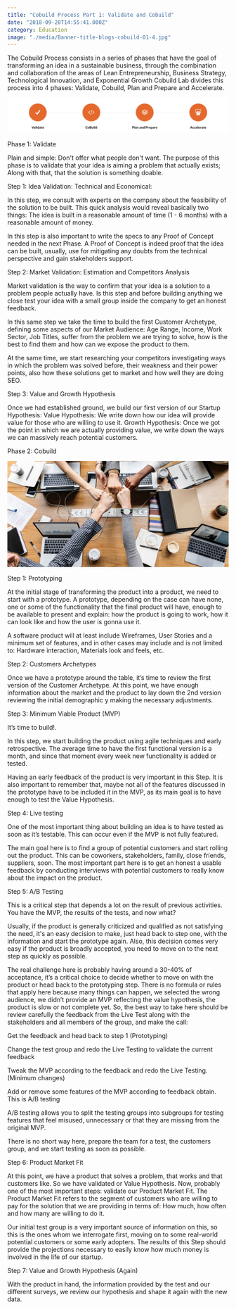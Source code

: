 ```yaml
---
title: "Cobuild Process Part 1: Validate and Cobuild"
date: "2018-09-20T14:55:41.000Z"
category: Education
image: "./media/Banner-title-blogs-cobuild-01-4.jpg"
---
```


The Cobuild Process consists in a series of phases that have the goal of transforming an idea in a sustainable business, through the combination and collaboration of the areas of Lean Entrepreneurship, Business Strategy, Technological Innovation, and Exponential Growth Cobuild Lab divides this process into 4 phases: Validate, Cobuild, Plan and Prepare and Accelerate.

![](./media/Screen-Shot-2018-09-20-at-9.57.22-AM.png)

<title-2>Phase 1: Validate</title-2>

Plain and simple: Don't offer what people don't want. The purpose of this phase is to validate that your idea is aiming a problem that actually exists; Along with that, that the solution is something doable.

<title-4>Step 1: Idea Validation: Technical and Economical:</title-4>

In this step, we consult with experts on the company about the feasibility of the solution to be built. This quick analysis would reveal basically two things: The idea is built in a reasonable amount of time (1 - 6 months) with a reasonable amount of money. 

In this step is also important to write the specs to any Proof of Concept needed in the next Phase. A Proof of Concept is indeed proof that the idea can be built, usually, use for mitigating any doubts from the technical perspective and gain stakeholders support.

<title-4>Step 2: Market Validation: Estimation and Competitors Analysis</title-4>

Market validation is the way to confirm that your idea is a solution to a problem people actually have. Is this step and before building anything we close test your idea with a small group inside the company to get an honest feedback.

In this same step we take the time to build the first Customer Archetype, defining some aspects of our Market Audience: Age Range, Income, Work Sector, Job Titles, suffer from the problem we are trying to solve, how is the best to find them and how can we expose the product to them. 

At the same time, we start researching your competitors investigating ways in which the problem was solved before, their weakness and their power points, also how these solutions get to market and how well they are doing SEO.

<title-4>Step 3: Value and Growth Hypothesis</title-4>

Once we had established ground, we build our first version of our Startup Hypothesis: Value Hypothesis: We write down how our idea will provide value for those who are willing to use it. Growth Hypothesis: Once we got the point in which we are actually providing value, we write down the ways we can massively reach potential customers.

<title-2>Phase 2: Cobuild</title-2>

![](./media/rawpixel-669610-unsplash.jpg)

<title-4>Step 1: Prototyping</title-4>

At the initial stage of transforming the product into a product, we need to start with a prototype. A prototype, depending on the case can have none, one or some of the functionality that the final product will have, enough to be available to present and explain: how the product is going to work, how it can look like and how the user is gonna use it. 

A software product will at least include Wireframes, User Stories and a minimum set of features, and in other cases may include and is not limited to: Hardware interaction, Materials look and feels, etc.

<title-4>Step 2: Customers Archetypes</title-4>

Once we have a prototype around the table, it’s time to review the first version of the Customer Archetype. At this point, we have enough information about the market and the product to lay down the 2nd version reviewing the initial demographic y making the necessary adjustments.

<title-4>Step 3: Minimum Viable Product (MVP)</title-4>

It’s time to build!. 

In this step, we start building the product using agile techniques and early retrospective. The average time to have the first functional version is a month, and since that moment every week new functionality is added or tested. 

Having an early feedback of the product is very important in this Step. It is also important to remember that, maybe not all of the features discussed in the prototype have to be included it in the MVP, as its main goal is to have enough to test the Value Hypothesis.

<title-4>Step 4: Live testing</title-4>

One of the most important thing about building an idea is to have tested as soon as it’s testable. This can occur even if the MVP is not fully featured. 

The main goal here is to find a group of potential customers and start rolling out the product. This can be coworkers, stakeholders, family, close friends, suppliers, soon. The most important part here is to get an honest a usable feedback by conducting interviews with potential customers to really know about the impact on the product.

<title-4>Step 5: A/B Testing</title-4>

This is a critical step that depends a lot on the result of previous activities. You have the MVP, the results of the tests, and now what? 

Usually, if the product is generally criticized and qualified as not satisfying the need, it's an easy decision to make, just head back to step one, with the information and start the prototype again. Also, this decision comes very easy if the product is broadly accepted, you need to move on to the next step as quickly as possible. 

The real challenge here is probably having around a 30-40% of acceptance, it’s a critical choice to decide whether to move on with the product or head back to the prototyping step. There is no formula or rules that apply here because many things can happen, we selected the wrong audience, we didn’t provide an MVP reflecting the value hypothesis, the product is slow or not complete yet. So, the best way to take here should be review carefully the feedback from the Live Test along with the stakeholders and all members of the group, and make the call: 

Get the feedback and head back to step 1 (Prototyping) 

Change the test group and redo the Live Testing to validate the current feedback 

Tweak the MVP according to the feedback and redo the Live Testing. (Minimum changes) 

Add or remove some features of the MVP according to feedback obtain. This is A/B testing 

A/B testing allows you to split the testing groups into subgroups for testing features that feel misused, unnecessary or that they are missing from the original MVP. 

There is no short way here, prepare the team for a test, the customers group, and we start testing as soon as possible.

<title-4>Step 6: Product Market Fit</title-4>

At this point, we have a product that solves a problem, that works and that customers like. So we have validated or Value Hypothesis. Now, probably one of the most important steps: validate our Product Market Fit. The Product Market Fit refers to the segment of customers who are willing to pay for the solution that we are providing in terms of: How much, how often and how many are willing to do it. 

Our initial test group is a very important source of information on this, so this is the ones whom we interrogate first, moving on to some real-world potential customers or some early adopters. The results of this Step should provide the projections necessary to easily know how much money is involved in the life of our startup.

<title-4>Step 7: Value and Growth Hypothesis (Again)</title-4>

With the product in hand, the information provided by the test and our different surveys, we review our hypothesis and shape it again with the new data.